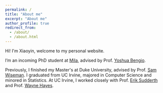 ```yaml
---
permalink: /
title: "About me"
excerpt: "About me"
author_profile: true
redirect_from: 
  - /about/
  - /about.html
---
```


Hi! I'm Xiaoyin, welcome to my personal website.

I’m an incoming PhD student at [Mila](https://mila.quebec/en/), advised by Prof. [Yoshua Bengio](https://yoshuabengio.org/).

Previously, I finished my Master's at Duke University, advised by Prof. [Sam Wiseman](https://swiseman.github.io/). I graduated from UC Irvine, majored in Computer Science and minored in Statistics. At UC Irvine, I worked closely with Prof. [Erik Sudderth](https://www.ics.uci.edu/~sudderth/) and Prof. [Wayne Hayes](http://www.cs.toronto.edu/~wayne/).

<!-- A data-driven personal website
====== -->

